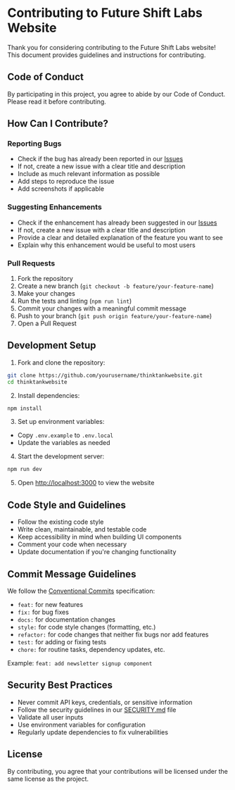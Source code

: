 # Contributing to Future Shift Labs Website

Thank you for considering contributing to the Future Shift Labs website! This document provides guidelines and instructions for contributing.

## Code of Conduct

By participating in this project, you agree to abide by our Code of Conduct. Please read it before contributing.

## How Can I Contribute?

### Reporting Bugs

- Check if the bug has already been reported in our [Issues](https://github.com/yourusername/thinktankwebsite/issues)
- If not, create a new issue with a clear title and description
- Include as much relevant information as possible
- Add steps to reproduce the issue
- Add screenshots if applicable

### Suggesting Enhancements

- Check if the enhancement has already been suggested in our [Issues](https://github.com/yourusername/thinktankwebsite/issues)
- If not, create a new issue with a clear title and description
- Provide a clear and detailed explanation of the feature you want to see
- Explain why this enhancement would be useful to most users

### Pull Requests

1. Fork the repository
2. Create a new branch (`git checkout -b feature/your-feature-name`)
3. Make your changes
4. Run the tests and linting (`npm run lint`)
5. Commit your changes with a meaningful commit message
6. Push to your branch (`git push origin feature/your-feature-name`)
7. Open a Pull Request

## Development Setup

1. Fork and clone the repository:
```bash
git clone https://github.com/yourusername/thinktankwebsite.git
cd thinktankwebsite
```

2. Install dependencies:
```bash
npm install
```

3. Set up environment variables:
- Copy `.env.example` to `.env.local`
- Update the variables as needed

4. Start the development server:
```bash
npm run dev
```

5. Open [http://localhost:3000](http://localhost:3000) to view the website

## Code Style and Guidelines

- Follow the existing code style
- Write clean, maintainable, and testable code
- Keep accessibility in mind when building UI components
- Comment your code when necessary
- Update documentation if you're changing functionality

## Commit Message Guidelines

We follow the [Conventional Commits](https://www.conventionalcommits.org/) specification:

- `feat:` for new features
- `fix:` for bug fixes
- `docs:` for documentation changes
- `style:` for code style changes (formatting, etc.)
- `refactor:` for code changes that neither fix bugs nor add features
- `test:` for adding or fixing tests
- `chore:` for routine tasks, dependency updates, etc.

Example: `feat: add newsletter signup component`

## Security Best Practices

- Never commit API keys, credentials, or sensitive information
- Follow the security guidelines in our [SECURITY.md](SECURITY.md) file
- Validate all user inputs
- Use environment variables for configuration
- Regularly update dependencies to fix vulnerabilities

## License

By contributing, you agree that your contributions will be licensed under the same license as the project. 